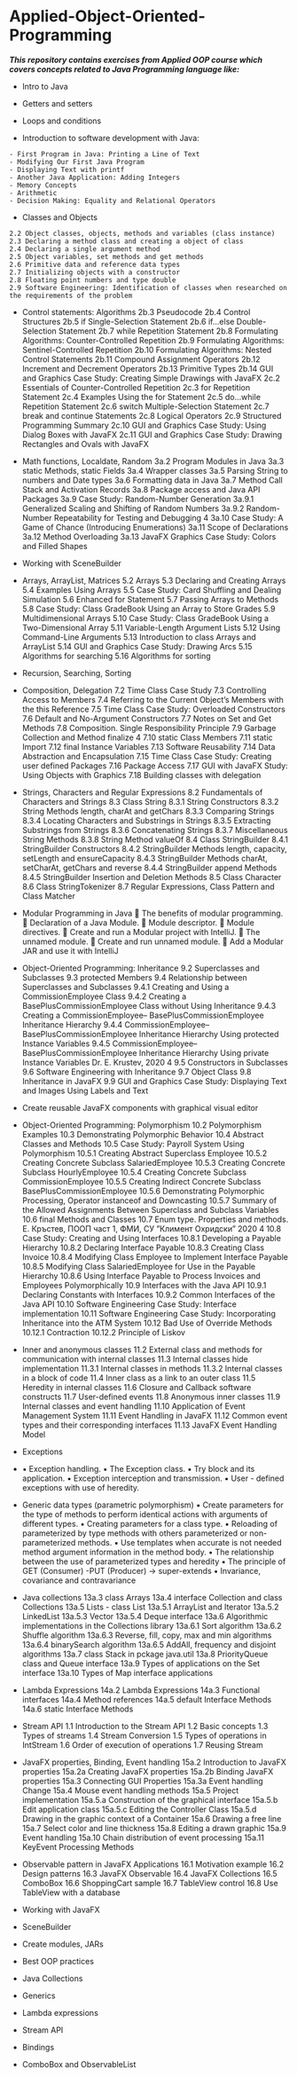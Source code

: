 # Applied-Object-Oriented-Programming
***This repository contains exercises from Applied OOP course which covers concepts 
related to Java Programming language like:***

- Intro to Java
- Getters and setters
- Loops and conditions


- Introduction to software development with Java:
```
- First Program in Java: Printing a Line of Text
- Modifying Our First Java Program
- Displaying Text with printf
- Another Java Application: Adding Integers
- Memory Concepts
- Arithmetic
- Decision Making: Equality and Relational Operators
```
- Classes and Objects
```
2.2 Object classes, objects, methods and variables (class instance)
2.3 Declaring a method class and creating a object of class
2.4 Declaring a single argument method
2.5 Object variables, set methods and get methods
2.6 Primitive data and reference data types
2.7 Initializing objects with a constructor
2.8 Floating point numbers and type double
2.9 Software Engineering: Identification of classes when researched on the requirements of the problem
```
- Control statements:
Algorithms
2b.3 Pseudocode
2b.4 Control Structures
2b.5 if Single-Selection Statement
2b.6 if…else Double-Selection Statement
2b.7 while Repetition Statement
2b.8 Formulating Algorithms: Counter-Controlled Repetition
2b.9 Formulating Algorithms: Sentinel-Controlled Repetition
2b.10 Formulating Algorithms: Nested Control Statements
2b.11 Compound Assignment Operators
2b.12 Increment and Decrement Operators
2b.13 Primitive Types
2b.14 GUI and Graphics Case Study: Creating Simple Drawings
with JavaFX
2c.2 Essentials of Counter-Controlled Repetition
2c.3 for Repetition Statement
2c.4 Examples Using the for Statement
2c.5 do…while Repetition Statement
2c.6 switch Multiple-Selection Statement
2c.7 break and continue Statements
2c.8 Logical Operators
2c.9 Structured Programming Summary
2c.10 GUI and Graphics Case Study: Using Dialog Boxes
with JavaFX
2c.11 GUI and Graphics Case Study: Drawing Rectangles
and Ovals with JavaFX

- Math functions, Localdate, Random
3a.2 Program Modules in Java
3a.3 static Methods, static Fields
3a.4 Wrapper classes
3a.5 Parsing String to numbers and Date types
3a.6 Formatting data in Java
3a.7 Method Call Stack and Activation Records
3a.8 Package access and Java API Packages
3a.9 Case Study: Random-Number Generation
3a.9.1 Generalized Scaling and Shifting of Random
Numbers
3a.9.2 Random-Number Repeatability for
Testing and Debugging
4
3a.10 Case Study: A Game of Chance (Introducing
Enumerations)
3a.11 Scope of Declarations
3a.12 Method Overloading
3a.13 JavaFX Graphics Case Study: Colors and Filled Shapes

- Working with SceneBuilder

- Arrays, ArrayList, Matrices
5.2 Arrays
5.3 Declaring and Creating Arrays
5.4 Examples Using Arrays
5.5 Case Study: Card Shuffling and Dealing Simulation
5.6 Enhanced for Statement
5.7 Passing Arrays to Methods
5.8 Case Study: Class GradeBook Using an Array to Store Grades
5.9 Multidimensional Arrays
5.10 Case Study: Class GradeBook Using a Two-Dimensional Array
5.11 Variable-Length Argument Lists
5.12 Using Command-Line Arguments
5.13 Introduction to class Arrays and ArrayList
5.14 GUI and Graphics Case Study: Drawing Arcs
5.15 Algorithms for searching
5.16 Algorithms for sorting

- Recursion, Searching, Sorting

- Composition, Delegation
7.2 Time Class Case Study
7.3 Controlling Access to Members
7.4 Referring to the Current Object’s
Members with the this Reference
7.5 Time Class Case Study: Overloaded
Constructors
7.6 Default and No-Argument
Constructors
7.7 Notes on Set and Get Methods
7.8 Composition. Single Responsibility Principle
7.9 Garbage Collection and Method
finalize
4
7.10 static Class Members
7.11 static Import
7.12 final Instance Variables
7.13 Software Reusability
7.14 Data Abstraction and Encapsulation
7.15 Time Class Case Study: Creating
user defined Packages
7.16 Package Access
7.17 GUI with JavaFX
Study: Using Objects with Graphics
7.18 Building classes with delegation

- Strings, Characters and Regular Expressions
8.2 Fundamentals of Characters and Strings
8.3 Class String
8.3.1 String Constructors
8.3.2 String Methods length, charAt and getChars
8.3.3 Comparing Strings
8.3.4 Locating Characters and Substrings in Strings
8.3.5 Extracting Substrings from Strings
8.3.6 Concatenating Strings
8.3.7 Miscellaneous String Methods
8.3.8 String Method valueOf
8.4 Class StringBuilder
8.4.1 StringBuilder Constructors
8.4.2 StringBuilder Methods length, capacity, setLength and ensureCapacity
8.4.3 StringBuilder Methods charAt, setCharAt, getChars and reverse
8.4.4 StringBuilder append Methods
8.4.5 StringBuilder Insertion and Deletion Methods
8.5 Class Character
8.6 Class StringTokenizer
8.7 Regular Expressions, Class Pattern and Class Matcher

- Modular Programming in Java
 The benefits of modular programming.
 Declaration of a Java Module.
 Module descriptor.
 Module directives.
 Create and run a Modular project with IntelliJ.
 The unnamed module.
 Create and run unnamed module.
 Add a Modular JAR and use it with IntelliJ

- Object-Oriented Programming: Inheritance
9.2 Superclasses and Subclasses
9.3 protected Members
9.4 Relationship between Superclasses and Subclasses
9.4.1 Creating and Using a CommissionEmployee Class
9.4.2 Creating a BasePlusCommissionEmployee Class
without Using Inheritance
9.4.3 Creating a CommissionEmployee–
BasePlusCommissionEmployee Inheritance Hierarchy
9.4.4 CommissionEmployee–
BasePlusCommissionEmployee Inheritance Hierarchy
Using protected Instance Variables
9.4.5 CommissionEmployee–
BasePlusCommissionEmployee Inheritance Hierarchy
Using private Instance Variables 
Dr. E. Krustev, 2020
4
9.5 Constructors in Subclasses
9.6 Software Engineering with Inheritance
9.7 Object Class
9.8 Inheritance in JavaFX
9.9 GUI and Graphics Case Study: Displaying Text and
Images Using Labels and Text 

- Create reusable JavaFX components with graphical visual editor

- Object-Oriented Programming: Polymorphism
10.2 Polymorphism Examples
10.3 Demonstrating Polymorphic Behavior
10.4 Abstract Classes and Methods
10.5 Case Study: Payroll System Using Polymorphism
10.5.1 Creating Abstract Superclass Employee
10.5.2 Creating Concrete Subclass
SalariedEmployee
10.5.3 Creating Concrete Subclass
HourlyEmployee
10.5.4 Creating Concrete Subclass
CommissionEmployee
10.5.5 Creating Indirect Concrete Subclass
BasePlusCommissionEmployee
10.5.6 Demonstrating Polymorphic Processing,
Operator instanceof and Downcasting
10.5.7 Summary of the Allowed Assignments
Between Superclass and Subclass Variables
10.6 final Methods and Classes
10.7 Enum type. Properties and methods.
Е. Кръстев, ПООП част 1, ФМИ, СУ ”Климент Охридски” 2020
4
10.8 Case Study: Creating and Using Interfaces
10.8.1 Developing a Payable Hierarchy
10.8.2 Declaring Interface Payable
10.8.3 Creating Class Invoice
10.8.4 Modifying Class Employee to Implement
Interface Payable
10.8.5 Modifying Class SalariedEmployee for
Use in the Payable Hierarchy
10.8.6 Using Interface Payable to Process
Invoices and Employees
Polymorphically
10.9 Interfaces with the Java API
10.9.1 Declaring Constants with Interfaces
10.9.2 Common Interfaces of the Java API
10.10 Software Engineering Case Study: Interface implementation
10.11 Software Engineering Case Study: Incorporating
Inheritance into the ATM System
10.12 Bad Use of Override Methods
10.12.1 Contraction
10.12.2 Principle of Liskov

- Inner and anonymous classes
11.2 External class and methods for communication with internal classes
11.3 Internal classes hide implementation
11.3.1 Internal classes in methods
11.3.2 Internal classes in a block of code
11.4 Inner class as a link to an outer class
11.5 Heredity in internal classes
11.6 Closure and Callback software constructs
11.7 User-defined events
11.8 Anonymous inner classes
11.9 Internal classes and event handling
11.10 Application of Event Management System
11.11 Event Handling in JavaFX
11.12 Common event types and their corresponding interfaces
11.13 JavaFX Event Handling Model

- Exceptions
- ▪ Exception handling.
▪ The Exception class.
▪ Try block and its application.
▪ Exception interception and transmission.
▪ User - defined exceptions with use of heredity.

- Generic data types (parametric polymorphism)
▪ Create parameters for the type of methods to perform
identical actions with arguments of different types.
▪ Creating parameters for a class type.
▪ Reloading of parameterized by type methods with others
parameterized or non-parameterized methods.
▪ Use templates when accurate is not needed
method argument information in the method body.
▪ The relationship between the use of parameterized types and
heredity
▪ The principle of GET (Consumer) -PUT (Producer) -> super-extends
▪ Invariance, covariance and contravariance

- Java collections
13a.3 class Arrays
13a.4 interface Collection and class Collections
13a.5 Lists - class List
13a.5.1 ArrayList and Iterator
13a.5.2 LinkedList
13a.5.3 Vector
13a.5.4 Deque interface
13a.6 Algorithmic implementations in the Collections library
13a.6.1 Sort algorithm
13a.6.2 Shuffle algorithm
13a.6.3 Reverse, fill, copy, max and min algorithms
13a.6.4 binarySearch algorithm
13a.6.5 AddAll, frequency and disjoint algorithms
13a.7 class Stack in pckage java.util
13a.8 PriorityQueue class and Queue interface
13a.9 Types of applications on the Set interface
13a.10 Types of Map interface applications

- Lambda Expressions
14a.2 Lambda Expressions
14a.3 Functional interfaces
14a.4 Method references
14a.5 default Interface Methods
14a.6 static Interface Methods

- Stream API
1.1 Introduction to the Stream API
1.2 Basic concepts
1.3 Types of streams
1.4 Stream Conversion
1.5 Types of operations in IntStream
1.6 Order of execution of operations
1.7 Reusing Stream

- JavaFX properties, Binding, Event handling
15a.2 Introduction to JavaFX properties
15a.2a Creating JavaFX properties
15a.2b Binding JavaFX properties
15a.3 Connecting GUI Properties
15a.3a Event handling Change
15a.4 Mouse event handling methods
15a.5 Project implementation
15a.5.a Construction of the graphical interface
15a.5.b Edit application class
15a.5.c Editing the Controller Class
15a.5.d Drawing in the graphic context of a Container
15a.6 Drawing a free line
15a.7 Select color and line thickness
15a.8 Editing a drawn graphic
15a.9 Event handling
15a.10 Chain distribution of event processing
15a.11 KeyEvent Processing Methods

- Observable pattern in JavaFX Applications
16.1 Motivation example
16.2 Design patterns
16.3 JavaFX Observable
16.4 JavaFX Collections
16.5 ComboBox
16.6 ShoppingCart sample
16.7 TableView control
16.8 Use TableView with a database

- Working with JavaFX
- SceneBuilder
- Create modules, JARs
- Best OOP practices
- Java Collections
- Generics
- Lambda expressions
- Stream API
- Bindings
- ComboBox and ObservableList
